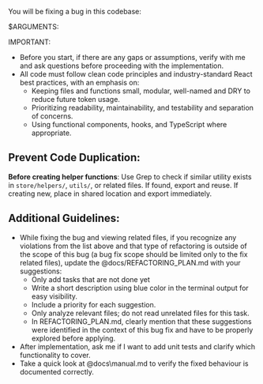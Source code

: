 You will be fixing a bug in this codebase:

$ARGUMENTS:

IMPORTANT:
- Before you start, if there are any gaps or assumptions, verify with me and ask questions before proceeding with the implementation.
- All code must follow clean code principles and industry-standard React best practices, with an emphasis on:
    - Keeping files and functions small, modular, well-named and DRY to reduce future token usage.
    - Prioritizing readability, maintainability, and testability and separation of concerns.
    - Using functional components, hooks, and TypeScript where appropriate.

## Prevent Code Duplication:
**Before creating helper functions**: Use Grep to check if similar utility exists in `store/helpers/`, `utils/`, or related files. If found, export and reuse. If creating new, place in shared location and export immediately.

## Additional Guidelines:
- While fixing the bug and viewing related files, if you recognize any violations from the list above and that type of refactoring is outside of the scope of this bug (a bug fix scope should be limited only to the fix related files), update the @docs/REFACTORING_PLAN.md with your suggestions:
    - Only add tasks that are not done yet
    - Write a short description using blue color in the terminal output for easy visibility.
    - Include a priority for each suggestion.
    - Only analyze relevant files; do not read unrelated files for this task.
    - In REFACTORING_PLAN.md, clearly mention that these suggestions were identified in the context of this bug fix and have to be properly explored before applying.
- After implementation, ask me if I want to add unit tests and clarify which functionality to cover.
- Take a quick look at @docs\manual.md to verify the fixed behaviour is documented correctly. 
